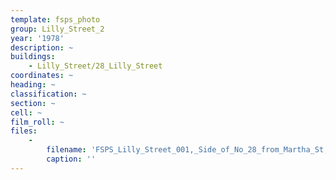 ```yaml
---
template: fsps_photo
group: Lilly_Street_2
year: '1978'
description: ~
buildings:
    - Lilly_Street/28_Lilly_Street
coordinates: ~
heading: ~
classification: ~
section: ~
cell: ~
film_roll: ~
files:
    -
        filename: 'FSPS_Lilly_Street_001,_Side_of_No_28_from_Martha_St,_17-1-P,_1978.png'
        caption: ''
---
```

